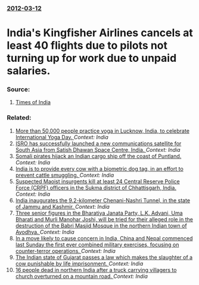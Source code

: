 ### [2012-03-12](/news/2012/03/12/index.md)

# India's Kingfisher Airlines cancels at least 40 flights due to pilots not turning up for work due to unpaid salaries. 




### Source:

1. [Times of India](http://timesofindia.indiatimes.com/business/india-business/Kingfisher-forced-to-cancel-40-flights-as-pilots-stay-away-from-work/articleshow/12230923.cms)

### Related:

1. [More than 50,000 people practice yoga in Lucknow, India, to celebrate International Yoga Day. ](/news/2017/06/21/more-than-50-000-people-practice-yoga-in-lucknow-india-to-celebrate-international-yoga-day.md) _Context: India_
2. [ISRO has successfully launched a new communications satellite for South Asia from Satish Dhawan Space Centre, India. ](/news/2017/05/5/isro-has-successfully-launched-a-new-communications-satellite-for-south-asia-from-satish-dhawan-space-centre-india.md) _Context: India_
3. [Somali pirates hijack an Indian cargo ship off the coast of Puntland. ](/news/2017/04/3/somali-pirates-hijack-an-indian-cargo-ship-off-the-coast-of-puntland.md) _Context: India_
4. [India is to provide every cow with a biometric dog tag, in an effort to prevent cattle smuggling. ](/news/2017/04/25/india-is-to-provide-every-cow-with-a-biometric-dog-tag-in-an-effort-to-prevent-cattle-smuggling.md) _Context: India_
5. [Suspected Maoist insurgents kill at least 24 Central Reserve Police Force (CRPF) officers in the Sukma district of Chhattisgarh, India. ](/news/2017/04/24/suspected-maoist-insurgents-kill-at-least-24-central-reserve-police-force-crpf-officers-in-the-sukma-district-of-chhattisgarh-india.md) _Context: India_
6. [India inaugurates the 9.2-kilometer Chenani-Nashri Tunnel, in the state of Jammu and Kashmir. ](/news/2017/04/2/india-inaugurates-the-9-2-kilometer-chenani-nashri-tunnel-in-the-state-of-jammu-and-kashmir.md) _Context: India_
7. [Three senior figures in the Bharatiya Janata Party, L.K. Advani, Uma Bharati and Murli Manohar Joshi, will be tried for their alleged role in the destruction of the Babri Masjid Mosque in the northern Indian town of Ayodhya. ](/news/2017/04/19/three-senior-figures-in-the-bharatiya-janata-party-l-k-advani-uma-bharati-and-murli-manohar-joshi-will-be-tried-for-their-alleged-role-i.md) _Context: India_
8. [In a move likely to cause concern in India, China and Nepal commenced last Sunday the first ever combined military exercises, focusing on counter-terror operations. ](/news/2017/04/17/in-a-move-likely-to-cause-concern-in-india-china-and-nepal-commenced-last-sunday-the-first-ever-combined-military-exercises-focusing-on-co.md) _Context: India_
9. [The Indian state of Gujarat passes a law which makes the slaughter of a cow punishable by life imprisonment. ](/news/2017/03/31/the-indian-state-of-gujarat-passes-a-law-which-makes-the-slaughter-of-a-cow-punishable-by-life-imprisonment.md) _Context: India_
10. [16 people dead in northern India after a truck carrying villagers to church overturned on a mountain road. ](/news/2017/02/26/16-people-dead-in-northern-india-after-a-truck-carrying-villagers-to-church-overturned-on-a-mountain-road.md) _Context: India_

